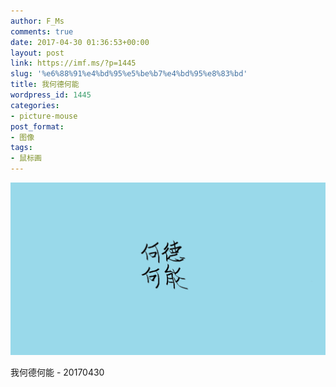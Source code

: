 ```yaml
---
author: F_Ms
comments: true
date: 2017-04-30 01:36:53+00:00
layout: post
link: https://imf.ms/?p=1445
slug: '%e6%88%91%e4%bd%95%e5%be%b7%e4%bd%95%e8%83%bd'
title: 我何德何能
wordpress_id: 1445
categories:
- picture-mouse
post_format:
- 图像
tags:
- 鼠标画
---
```


![](/img/post/wp/2017/04/20170430_我何德何能.png)


我何德何能 - 20170430
